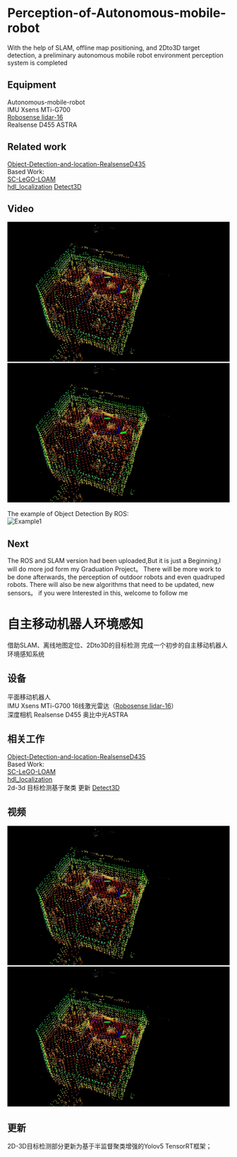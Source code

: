# Perception-of-Autonomous-mobile-robot
With the help of SLAM, offline map positioning, and 2Dto3D target detection, a preliminary autonomous mobile robot environment perception system is completed
## Equipment
Autonomous-mobile-robot  
IMU Xsens MTi-G700   
[Robosense lidar-16 ](https://github.com/RoboSense-LiDAR/rs_driver)   
Realsense D455 
ASTRA
## Related work
[Object-Detection-and-location-RealsenseD435
](https://github.com/Mazhichaoruya/Object-Detection-and-location-RealsenseD435)  
Based Work:  
[SC-LeGO-LOAM](https://github.com/irapkaist/SC-LeGO-LOAM)  
[hdl_localization](https://github.com/koide3/hdl_localization)
[Detect3D](https://github.com/Mazhichaoruya/Detect3D-Lidar-DepthCamera)
## Video  

[![Watch the video](https://github.com/Mazhichaoruya/Perception-of-Autonomous-mobile-robot/blob/master/image/image.png)](https://www.youtube.com/watch?v=VE7d3ZQzOLY&t=19s)
[![Watch the video](https://github.com/Mazhichaoruya/Perception-of-Autonomous-mobile-robot/blob/master/image/image.png)](https://www.bilibili.com/video/BV1QK4y1V7fy)

The example of Object Detection By ROS:  
![Example1](https://github.com/Mazhichaoruya/ROS-Object-Detection-2Dto3D-RealsenseD435/blob/master/gif/realsense_1.gif)
## Next
The ROS and SLAM version had been uploaded,But it is just a Beginning,I will do more jod form my Graduation Project。
There will be more work to be done afterwards, the perception of outdoor robots and even quadruped robots. There will also be new algorithms that need to be updated, new sensors。
if you were Interested in this, welcome to follow me

# 自主移动机器人环境感知
借助SLAM、离线地图定位、2Dto3D的目标检测 完成一个初步的自主移动机器人环境感知系统
## 设备
平面移动机器人  
IMU Xsens MTi-G700 
16线激光雷达（[Robosense lidar-16](https://github.com/RoboSense-LiDAR/rs_driver)）  
深度相机 Realsense D455 奥比中光ASTRA

## 相关工作
[Object-Detection-and-location-RealsenseD435
](https://github.com/Mazhichaoruya/Object-Detection-and-location-RealsenseD435)  
Based Work:  
[SC-LeGO-LOAM](https://github.com/irapkaist/SC-LeGO-LOAM)  
[hdl_localization](https://github.com/koide3/hdl_localization)  
2d-3d 目标检测基于聚类 更新
[Detect3D](https://github.com/Mazhichaoruya/Detect3D-Lidar-DepthCamera)
## 视频
[![Watch the video](https://github.com/Mazhichaoruya/Perception-of-Autonomous-mobile-robot/blob/master/image/image.png)](https://www.bilibili.com/video/BV1ND4y1d758)
[![Watch the video](https://github.com/Mazhichaoruya/Perception-of-Autonomous-mobile-robot/blob/master/image/image.png)](https://www.bilibili.com/video/BV1QK4y1V7fy)
## 更新
2D-3D目标检测部分更新为基于半监督聚类增强的Yolov5 TensorRT框架；
